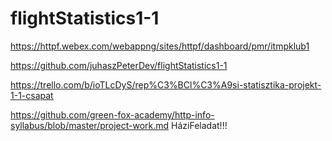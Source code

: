 # flightStatistics1-1

https://httpf.webex.com/webappng/sites/httpf/dashboard/pmr/itmpklub1

https://github.com/juhaszPeterDev/flightStatistics1-1

https://trello.com/b/ioTLcDyS/rep%C3%BCl%C3%A9si-statisztika-projekt-1-1-csapat

https://github.com/green-fox-academy/http-info-syllabus/blob/master/project-work.md HáziFeladat!!!

